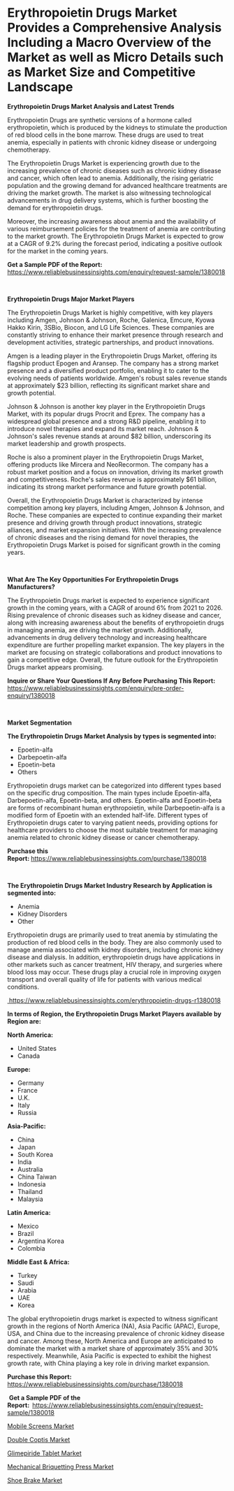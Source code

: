 <p><h1>Erythropoietin Drugs Market Provides a Comprehensive Analysis Including a Macro Overview of the Market as well as Micro Details such as Market Size and Competitive Landscape</h1></p><p><strong>Erythropoietin Drugs Market Analysis and Latest Trends</strong></p>
<p><p>Erythropoietin Drugs are synthetic versions of a hormone called erythropoietin, which is produced by the kidneys to stimulate the production of red blood cells in the bone marrow. These drugs are used to treat anemia, especially in patients with chronic kidney disease or undergoing chemotherapy.</p><p>The Erythropoietin Drugs Market is experiencing growth due to the increasing prevalence of chronic diseases such as chronic kidney disease and cancer, which often lead to anemia. Additionally, the rising geriatric population and the growing demand for advanced healthcare treatments are driving the market growth. The market is also witnessing technological advancements in drug delivery systems, which is further boosting the demand for erythropoietin drugs.</p><p>Moreover, the increasing awareness about anemia and the availability of various reimbursement policies for the treatment of anemia are contributing to the market growth. The Erythropoietin Drugs Market is expected to grow at a CAGR of 9.2% during the forecast period, indicating a positive outlook for the market in the coming years.</p></p>
<p><strong>Get a Sample PDF of the Report:&nbsp;</strong> <a href="https://www.reliablebusinessinsights.com/enquiry/request-sample/1380018">https://www.reliablebusinessinsights.com/enquiry/request-sample/1380018</a></p>
<p>&nbsp;</p>
<p><strong>Erythropoietin Drugs Major Market Players</strong></p>
<p><p>The Erythropoietin Drugs Market is highly competitive, with key players including Amgen, Johnson & Johnson, Roche, Galenica, Emcure, Kyowa Hakko Kirin, 3SBio, Biocon, and LG Life Sciences. These companies are constantly striving to enhance their market presence through research and development activities, strategic partnerships, and product innovations.</p><p>Amgen is a leading player in the Erythropoietin Drugs Market, offering its flagship product Epogen and Aransep. The company has a strong market presence and a diversified product portfolio, enabling it to cater to the evolving needs of patients worldwide. Amgen's robust sales revenue stands at approximately $23 billion, reflecting its significant market share and growth potential.</p><p>Johnson & Johnson is another key player in the Erythropoietin Drugs Market, with its popular drugs Procrit and Eprex. The company has a widespread global presence and a strong R&D pipeline, enabling it to introduce novel therapies and expand its market reach. Johnson & Johnson's sales revenue stands at around $82 billion, underscoring its market leadership and growth prospects.</p><p>Roche is also a prominent player in the Erythropoietin Drugs Market, offering products like Mircera and NeoRecormon. The company has a robust market position and a focus on innovation, driving its market growth and competitiveness. Roche's sales revenue is approximately $61 billion, indicating its strong market performance and future growth potential.</p><p>Overall, the Erythropoietin Drugs Market is characterized by intense competition among key players, including Amgen, Johnson & Johnson, and Roche. These companies are expected to continue expanding their market presence and driving growth through product innovations, strategic alliances, and market expansion initiatives. With the increasing prevalence of chronic diseases and the rising demand for novel therapies, the Erythropoietin Drugs Market is poised for significant growth in the coming years.</p></p>
<p>&nbsp;</p>
<p><strong>What Are The Key Opportunities For Erythropoietin Drugs Manufacturers?</strong></p>
<p><p>The Erythropoietin Drugs market is expected to experience significant growth in the coming years, with a CAGR of around 6% from 2021 to 2026. Rising prevalence of chronic diseases such as kidney disease and cancer, along with increasing awareness about the benefits of erythropoietin drugs in managing anemia, are driving the market growth. Additionally, advancements in drug delivery technology and increasing healthcare expenditure are further propelling market expansion. The key players in the market are focusing on strategic collaborations and product innovations to gain a competitive edge. Overall, the future outlook for the Erythropoietin Drugs market appears promising.</p></p>
<p><strong>Inquire or Share Your Questions If Any Before Purchasing This Report:</strong> <a href="https://www.reliablebusinessinsights.com/enquiry/pre-order-enquiry/1380018">https://www.reliablebusinessinsights.com/enquiry/pre-order-enquiry/1380018</a></p>
<p>&nbsp;</p>
<p><strong>Market Segmentation</strong></p>
<p><strong>The Erythropoietin Drugs Market Analysis by types is segmented into:</strong></p>
<p><ul><li>Epoetin-alfa</li><li>Darbepoetin-alfa</li><li>Epoetin-beta</li><li>Others</li></ul></p>
<p><p>Erythropoietin drugs market can be categorized into different types based on the specific drug composition. The main types include Epoetin-alfa, Darbepoetin-alfa, Epoetin-beta, and others. Epoetin-alfa and Epoetin-beta are forms of recombinant human erythropoietin, while Darbepoetin-alfa is a modified form of Epoetin with an extended half-life. Different types of Erythropoietin drugs cater to varying patient needs, providing options for healthcare providers to choose the most suitable treatment for managing anemia related to chronic kidney disease or cancer chemotherapy.</p></p>
<p><strong>Purchase this Report:&nbsp;</strong><a href="https://www.reliablebusinessinsights.com/purchase/1380018">https://www.reliablebusinessinsights.com/purchase/1380018</a></p>
<p>&nbsp;</p>
<p><strong>The Erythropoietin Drugs Market Industry Research by Application is segmented into:</strong></p>
<p><ul><li>Anemia</li><li>Kidney Disorders</li><li>Other</li></ul></p>
<p><p>Erythropoietin drugs are primarily used to treat anemia by stimulating the production of red blood cells in the body. They are also commonly used to manage anemia associated with kidney disorders, including chronic kidney disease and dialysis. In addition, erythropoietin drugs have applications in other markets such as cancer treatment, HIV therapy, and surgeries where blood loss may occur. These drugs play a crucial role in improving oxygen transport and overall quality of life for patients with various medical conditions.</p></p>
<p><a href="https://www.reliablebusinessinsights.com/erythropoietin-drugs-r1380018">&nbsp;https://www.reliablebusinessinsights.com/erythropoietin-drugs-r1380018</a></p>
<p><strong>In terms of Region, the Erythropoietin Drugs Market Players available by Region are:</strong></p>
<p>
    <p> <strong> North America: </strong>
        <ul>
            <li>United States</li>
            <li>Canada</li>
        </ul>
        </p> 
    <p> <strong> Europe: </strong>
        <ul>
            <li>Germany</li>
            <li>France</li>
            <li>U.K.</li>
            <li>Italy</li>
            <li>Russia</li>
        </ul>
        </p> 
    <p> <strong> Asia-Pacific: </strong>
        <ul>
            <li>China</li>
            <li>Japan</li>
            <li>South Korea</li>
            <li>India</li>
            <li>Australia</li>
            <li>China Taiwan</li>
            <li>Indonesia</li>
            <li>Thailand</li>
            <li>Malaysia</li>
        </ul>
        </p> 
    <p> <strong> Latin America: </strong>
        <ul>
            <li>Mexico</li>
            <li>Brazil</li>
            <li>Argentina Korea</li>
            <li>Colombia</li>
        </ul>
        </p> 
    <p> <strong> Middle East & Africa: </strong>
        <ul>
            <li>Turkey</li>
            <li>Saudi</li>
            <li>Arabia</li>
            <li>UAE</li>
            <li>Korea</li>
        </ul>
    </p>
    </p>
<p><p>The global erythropoietin drugs market is expected to witness significant growth in the regions of North America (NA), Asia Pacific (APAC), Europe, USA, and China due to the increasing prevalence of chronic kidney disease and cancer. Among these, North America and Europe are anticipated to dominate the market with a market share of approximately 35% and 30% respectively. Meanwhile, Asia Pacific is expected to exhibit the highest growth rate, with China playing a key role in driving market expansion.</p></p>
<p><strong>Purchase this Report: </strong><a href="https://www.reliablebusinessinsights.com/purchase/1380018">https://www.reliablebusinessinsights.com/purchase/1380018</a></p>
<p>&nbsp;<strong>Get a Sample PDF of the Report:&nbsp;&nbsp;</strong><a href="https://www.reliablebusinessinsights.com/enquiry/request-sample/1380018">https://www.reliablebusinessinsights.com/enquiry/request-sample/1380018</a></p>
<p><strong></strong></p>
<p><p><a href="https://medium.com/@connor.marshall794/mobile-screens-market-size-by-type-single-screening-double-screening-triple-screening-by-product-09d54e7ce5ac">Mobile Screens Market</a></p><p><a href="https://github.com/btwcqfvq34/Market-Research-Report-List-2/blob/main/double-coptis-market.md">Double Coptis Market</a></p><p><a href="https://github.com/nicoletavirag/Market-Research-Report-List-4/blob/main/glimepiride-tablet-market.md">Glimepiride Tablet Market</a></p><p><a href="https://medium.com/@max.sanderson5645/insights-into-the-mechanical-briquetting-press-market-size-which-is-expanding-with-a-12-6-77f3d217331a">Mechanical Briquetting Press Market</a></p><p><a href="https://medium.com/@carlahoustonh51/shoe-brake-market-trends-and-analysis-opportunities-and-challenges-for-future-growth-2024-a3a4e4ab2e24">Shoe Brake Market</a></p></p>